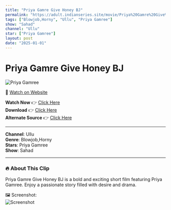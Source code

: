 ```yaml
---
title: "Priya Gamre Give Honey BJ"
permalink: "https://adult.indianseries.site/movie/Priya%20Gamre%20Give%20Honey%20BJ"
tags: ["Blowjob,Horny", "Ullu", "Priya Gamree"]
show: "Sahad"
channel: "Ullu"
star: ["Priya Gamree"]
layout: post
date: "2025-01-01"
---
```


# Priya Gamre Give Honey BJ

![Priya Gamree](https://shorts.desisins.com/wp-content/uploads/2023/09/Priya-gamre-sahad-ullu-DesiSins.com_.jpg)

🔗 [Watch on Website](https://adult.indianseries.site/movie/Priya%20Gamre%20Give%20Honey%20BJ)

**Watch Now** 👉 [Click Here](https://adult.indianseries.site/movie/Priya%20Gamre%20Give%20Honey%20BJ)  
**Download** 👉 [Click Here](https://adult.indianseries.site/movie/Priya%20Gamre%20Give%20Honey%20BJ)  
**Alternate Source** 👉 [Click Here](https://adult.indianseries.site/movie/Priya%20Gamre%20Give%20Honey%20BJ)

---

**Channel**: Ullu  
**Genre**: Blowjob,Horny  
**Stars**: Priya Gamree  
**Show**: Sahad

---

### 🔥 About This Clip

Priya Gamre Give Honey BJ is a bold and exciting short film featuring Priya Gamree. Enjoy a passionate story filled with desire and drama.
 
🖼️ Screenshot:  
![Screenshot](https://shorts.desisins.com/wp-content/uploads/2023/09/Priya-gamre-sahad-ullu-DesiSins.com_.jpg)
